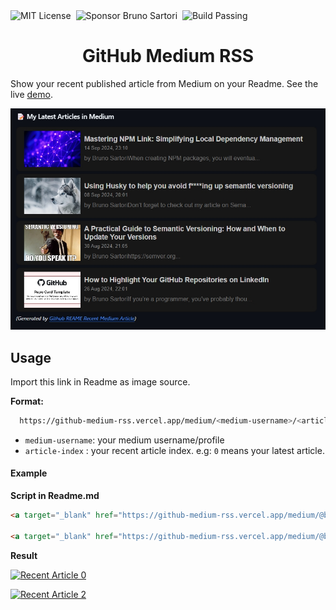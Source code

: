 <a style="display: inline-block;text-decoration: none;" target="_blank" href="https://choosealicense.com/licenses/mit/">
  <img src="https://img.shields.io/badge/License-MIT-green.svg" alt="MIT License" />
</a>&nbsp;
<a style="display: inline-block;text-decoration: none;" target="_blank" href="https://github.com/sponsors/bruno-sartori">
  <img src="https://img.shields.io/static/v1?label=Sponsor&message=%E2%9D%A4&logo=GitHub&color=%23fe8e86" alt="Sponsor Bruno Sartori" />
</a>&nbsp;
<a style="display: inline-block;text-decoration: none;" target="_blank" href="#">
  <img src="https://img.shields.io/badge/Build-Passing-green.svg" alt="Build Passing" />
</a>

<h1 style="text-align: center;">GitHub Medium RSS</h1>

Show your recent published article from Medium on your Readme. See the live [demo](https://github.com/bruno-sartori).

![github-readme-medium-recent-article](https://raw.githubusercontent.com/bruno-sartori/github-medium-rss/main/example.jpg)

## Usage

Import this link in Readme as image source.

**Format:**
```bash
  https://github-medium-rss.vercel.app/medium/<medium-username>/<article-index>
```
- `medium-username`: your medium username/profile
- `article-index` : your recent article index. e.g: `0` means your latest article. 

#### Example
**Script in Readme.md**

```html
<a target="_blank" href="https://github-medium-rss.vercel.app/medium/@brunosartori.dev/0"><img src="https://github-medium-rss.vercel.app/medium/@brunosartori.dev/0" alt="Recent Article 0"> 

<a target="_blank" href="https://github-medium-rss.vercel.app/medium/@brunosartori.dev/2"><img src="https://github-medium-rss.vercel.app/medium/@brunosartori.dev/2" alt="Recent Article 2"> 

```
**Result**

<a target="_blank" href="https://github-medium-rss.vercel.app/medium/@brunosartori.dev/0"><img src="https://github-medium-rss.vercel.app/medium/@brunosartori.dev/0" alt="Recent Article 0">

<a target="_blank" href="https://github-medium-rss.vercel.app/medium/@brunosartori.dev/2"><img src="https://github-medium-rss.vercel.app/medium/@brunosartori.dev/2" alt="Recent Article 2">

